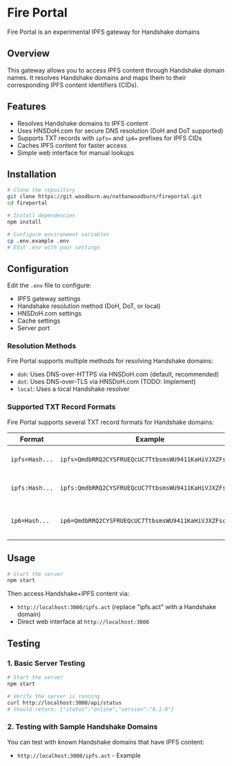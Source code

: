 # Fire Portal
Fire Portal is an experimental IPFS gateway for Handshake domains

## Overview
This gateway allows you to access IPFS content through Handshake domain names. It resolves Handshake domains and maps them to their corresponding IPFS content identifiers (CIDs).

## Features
- Resolves Handshake domains to IPFS content
- Uses HNSDoH.com for secure DNS resolution (DoH and DoT supported)
- Supports TXT records with `ipfs=` and `ip6=` prefixes for IPFS CIDs
- Caches IPFS content for faster access
- Simple web interface for manual lookups

## Installation
```bash
# Clone the repository
git clone https://git.woodburn.au/nathanwoodburn/fireportal.git
cd fireportal

# Install dependencies
npm install

# Configure environment variables
cp .env.example .env
# Edit .env with your settings
```

## Configuration
Edit the `.env` file to configure:
- IPFS gateway settings
- Handshake resolution method (DoH, DoT, or local)
- HNSDoH.com settings
- Cache settings
- Server port

### Resolution Methods
Fire Portal supports multiple methods for resolving Handshake domains:

- `doh`: Uses DNS-over-HTTPS via HNSDoH.com (default, recommended)
- `dot`: Uses DNS-over-TLS via HNSDoH.com (TODO: Implement)
- `local`: Uses a local Handshake resolver

### Supported TXT Record Formats

Fire Portal supports several TXT record formats for Handshake domains:

| Format | Example | Description |
|--------|---------|-------------|
| `ipfs=Hash...` | `ipfs=QmdbRRQ2CYSFRUEQcUC7TtbsmsWU9411KaHiVJXZFscBNn` | Standard format with equals sign |
| `ipfs:Hash...` | `ipfs:QmdbRRQ2CYSFRUEQcUC7TtbsmsWU9411KaHiVJXZFscBNn` | Alternative format with colon |
| `ip6=Hash...` | `ip6=QmdbRRQ2CYSFRUEQcUC7TtbsmsWU9411KaHiVJXZFscBNn` | Legacy format (equivalent to ipfs=) |

## Usage
```bash
# Start the server
npm start
```

Then access Handshake+IPFS content via:
- `http://localhost:3000/ipfs.act` (replace "ipfs.act" with a Handshake domain)
- Direct web interface at `http://localhost:3000`

## Testing
### 1. Basic Server Testing
```bash
# Start the server
npm start

# Verify the server is running
curl http://localhost:3000/api/status
# Should return: {"status":"online","version":"0.1.0"}
```

### 2. Testing with Sample Handshake Domains
You can test with known Handshake domains that have IPFS content:

- `http://localhost:3000/ipfs.act` - Example